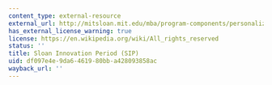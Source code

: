 ```yaml
---
content_type: external-resource
external_url: http://mitsloan.mit.edu/mba/program-components/personalized-curriculum/sloan-innovation-period/
has_external_license_warning: true
license: https://en.wikipedia.org/wiki/All_rights_reserved
status: ''
title: Sloan Innovation Period (SIP)
uid: df097e4e-9da6-4619-80bb-a428093858ac
wayback_url: ''
---
```

